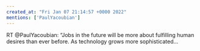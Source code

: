 ```yaml
---
created_at: "Fri Jan 07 21:14:57 +0000 2022"
mentions: ['PaulYacoubian']
---
```


RT @PaulYacoubian: “Jobs in the future will be more about fulfilling human desires than ever before. As technology grows more sophisticated…